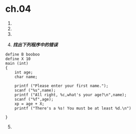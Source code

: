 # ch.04

1. 

2. 

3. 

4. **_找出下列程序中的错误_**

```
define B booboo
define X 10
main (int)
{
    int age;
    char name;
    
    printf ("Please enter your first name.");
    scanf ("%s",name);
    printf ("All right, %c,what's your age?\n",name);
    scanf ("%f",age);
    xp = age + X;
    printf ("There's a %s! You must be at least %d.\n") 
    
}
```
5. 
